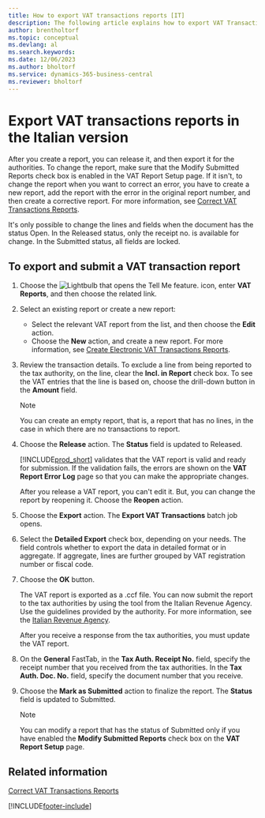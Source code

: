 ```yaml
---
title: How to export VAT transactions reports [IT]
description: The following article explains how to export VAT Transactions Reports. After you create a report, you can release it, and then export it for the authorities.
author: brentholtorf
ms.topic: conceptual
ms.devlang: al
ms.search.keywords:
ms.date: 12/06/2023
ms.author: bholtorf
ms.service: dynamics-365-business-central
ms.reviewer: bholtorf
---
```

# Export VAT transactions reports in the Italian version
After you create a report, you can release it, and then export it for the authorities. To change the report, make sure that the Modify Submitted Reports check box is enabled in the VAT Report Setup page. If it isn't, to change the report when you want to correct an error, you have to create a new report, add the report with the error in the original report number, and then create a corrective report. For more information, see [Correct VAT Transactions Reports](how-to-correct-vat-transactions-reports.md).  

It's only possible to change the lines and fields when the document has the status Open. In the Released status, only the receipt no. is available for change. In the Submitted status, all fields are locked.  

## To export and submit a VAT transaction report  

1.  Choose the ![Lightbulb that opens the Tell Me feature.](../../media/ui-search/search_small.png "Tell me what you want to do") icon, enter **VAT Reports**, and then choose the related link.  
2.  Select an existing report or create a new report:  

    - Select the relevant VAT report from the list, and then choose the **Edit** action.  
    - Choose the **New** action, and create a new report. For more information, see [Create Electronic VAT Transactions Reports](how-to-create-electronic-vat-transactions-reports.md).  

3.  Review the transaction details. To exclude a line from being reported to the tax authority, on the line, clear the **Incl. in Report** check box. To see the VAT entries that the line is based on, choose the drill-down button in the **Amount** field.

    > [!NOTE]  
    >  You can create an empty report, that is, a report that has no lines, in the case in which there are no transactions to report.  

4.  Choose the **Release** action. The **Status** field is updated to Released.  

    [!INCLUDE[prod_short](../../includes/prod_short.md)] validates that the VAT report is valid and ready for submission. If the validation fails, the errors are shown on the **VAT Report Error Log** page so that you can make the appropriate changes.  

    After you release a VAT report, you can't edit it. But, you can change the report by reopening it. Choose the **Reopen** action.  

5.  Choose the **Export** action. The **Export VAT Transactions** batch job opens.  
6.  Select the **Detailed Export** check box, depending on your needs. The field controls whether to export the data in detailed format or in aggregate. If aggregate, lines are further grouped by VAT registration number or fiscal code.  
7.  Choose the **OK** button.

    The VAT report is exported as a .ccf file. You can now submit the report to the tax authorities by using the tool from the Italian Revenue Agency. Use the guidelines provided by the authority. For more information, see the [Italian Revenue Agency](https://go.microsoft.com/fwlink/?LinkID=206524).  

    After you receive a response from the tax authorities, you must update the VAT report.  

8.  On the **General** FastTab, in the **Tax Auth. Receipt No.** field, specify the receipt number that you received from the tax authorities. In the **Tax Auth. Doc. No.** field, specify the document number that you receive.  
9. Choose the **Mark as Submitted** action to finalize the report. The **Status** field is updated to Submitted.  

    > [!NOTE]  
    >  You can modify a report that has the status of Submitted only if you have enabled the **Modify Submitted Reports** check box on the **VAT Report Setup** page.  

## Related information  
[Correct VAT Transactions Reports](how-to-correct-vat-transactions-reports.md)


[!INCLUDE[footer-include](../../includes/footer-banner.md)]